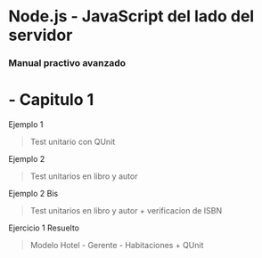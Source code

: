 # Node.js - JavaScript del lado del servidor

### Manual practivo avanzado

# - Capitulo 1

Ejemplo 1

> Test unitario con QUnit

Ejemplo 2

> Test unitarios en libro y autor

Ejemplo 2 Bis

> Test unitarios en libro y autor + verificacion de ISBN

Ejercicio 1 Resuelto

> Modelo Hotel - Gerente - Habitaciones + QUnit
